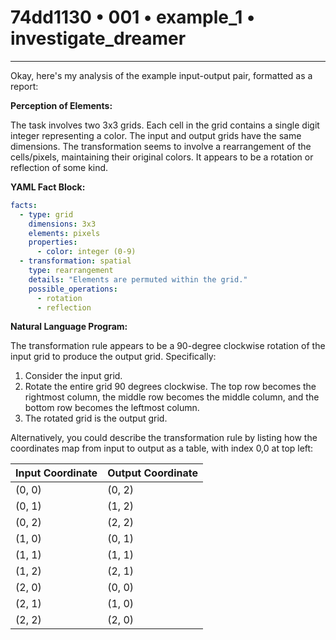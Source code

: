# 74dd1130 • 001 • example_1 • investigate_dreamer

---
Okay, here's my analysis of the example input-output pair, formatted as a report:

**Perception of Elements:**

The task involves two 3x3 grids. Each cell in the grid contains a single digit integer representing a color. The input and output grids have the same dimensions. The transformation seems to involve a rearrangement of the cells/pixels, maintaining their original colors. It appears to be a rotation or reflection of some kind.

**YAML Fact Block:**



```yaml
facts:
  - type: grid
    dimensions: 3x3
    elements: pixels
    properties:
      - color: integer (0-9)
  - transformation: spatial
    type: rearrangement
    details: "Elements are permuted within the grid."
    possible_operations:
      - rotation
      - reflection

```



**Natural Language Program:**

The transformation rule appears to be a 90-degree clockwise rotation of the input grid to produce the output grid. Specifically:

1.  Consider the input grid.
2.  Rotate the entire grid 90 degrees clockwise.  The top row becomes the rightmost column, the middle row becomes the middle column, and the bottom row becomes the leftmost column.
3. The rotated grid is the output grid.

Alternatively, you could describe the transformation rule by listing how the coordinates map from input to output as a table, with index 0,0 at top left:

| Input Coordinate | Output Coordinate |
|---|---|
| (0, 0) | (0, 2) |
| (0, 1) | (1, 2) |
| (0, 2) | (2, 2) |
| (1, 0) | (0, 1) |
| (1, 1) | (1, 1) |
| (1, 2) | (2, 1) |
| (2, 0) | (0, 0) |
| (2, 1) | (1, 0) |
| (2, 2) | (2, 0) |


